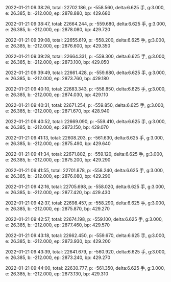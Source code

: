 2022-01-21 09:38:26, total: 22702.186, p: -558.560, delta:6.625 手, g:3.000, e: 26.385, b: -212.000, ep: 2878.880, bp: 429.680

2022-01-21 09:38:47, total: 22664.244, p: -559.680, delta:6.625 手, g:3.000, e: 26.385, b: -212.000, ep: 2878.080, bp: 429.720

2022-01-21 09:39:08, total: 22655.619, p: -558.200, delta:6.625 手, g:3.000, e: 26.385, b: -212.000, ep: 2876.600, bp: 429.350

2022-01-21 09:39:28, total: 22664.331, p: -559.300, delta:6.625 手, g:3.000, e: 26.385, b: -212.000, ep: 2873.100, bp: 429.050

2022-01-21 09:39:49, total: 22661.428, p: -559.680, delta:6.625 手, g:3.000, e: 26.385, b: -212.000, ep: 2873.760, bp: 429.180

2022-01-21 09:40:10, total: 22683.343, p: -558.850, delta:6.625 手, g:3.000, e: 26.385, b: -212.000, ep: 2874.030, bp: 429.110

2022-01-21 09:40:31, total: 22671.254, p: -559.850, delta:6.625 手, g:3.000, e: 26.385, b: -212.000, ep: 2871.670, bp: 428.940

2022-01-21 09:40:52, total: 22669.090, p: -559.410, delta:6.625 手, g:3.000, e: 26.385, b: -212.000, ep: 2873.150, bp: 429.070

2022-01-21 09:41:13, total: 22608.203, p: -561.630, delta:6.625 手, g:3.000, e: 26.385, b: -212.000, ep: 2875.490, bp: 429.640

2022-01-21 09:41:34, total: 22671.802, p: -559.120, delta:6.625 手, g:3.000, e: 26.385, b: -212.000, ep: 2875.200, bp: 429.290

2022-01-21 09:41:55, total: 22701.878, p: -558.240, delta:6.625 手, g:3.000, e: 26.385, b: -212.000, ep: 2876.080, bp: 429.290

2022-01-21 09:42:16, total: 22705.698, p: -558.020, delta:6.625 手, g:3.000, e: 26.385, b: -212.000, ep: 2877.420, bp: 429.430

2022-01-21 09:42:37, total: 22698.457, p: -558.290, delta:6.625 手, g:3.000, e: 26.385, b: -212.000, ep: 2875.870, bp: 429.270

2022-01-21 09:42:57, total: 22674.198, p: -559.100, delta:6.625 手, g:3.000, e: 26.385, b: -212.000, ep: 2877.460, bp: 429.570

2022-01-21 09:43:18, total: 22662.450, p: -559.670, delta:6.625 手, g:3.000, e: 26.385, b: -212.000, ep: 2873.930, bp: 429.200

2022-01-21 09:43:39, total: 22641.679, p: -560.920, delta:6.625 手, g:3.000, e: 26.385, b: -212.000, ep: 2873.240, bp: 429.270

2022-01-21 09:44:00, total: 22630.777, p: -561.350, delta:6.625 手, g:3.000, e: 26.385, b: -212.000, ep: 2873.130, bp: 429.310
